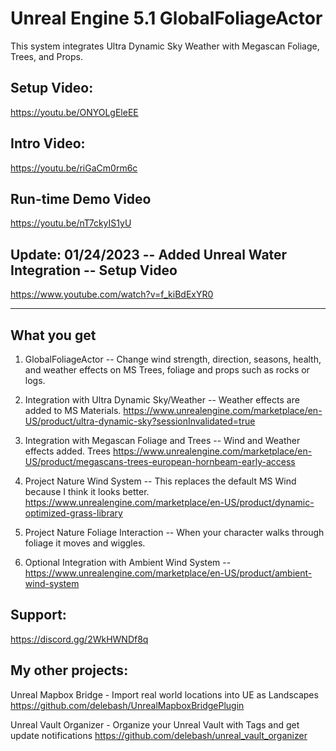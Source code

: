 # Unreal Engine 5.1 GlobalFoliageActor

This system integrates Ultra Dynamic Sky Weather with Megascan Foliage, Trees, and Props.  

## Setup Video:

https://youtu.be/ONYOLgEleEE

## Intro Video:

https://youtu.be/riGaCm0rm6c

## Run-time Demo Video

https://youtu.be/nT7ckyIS1yU



## Update: 01/24/2023  --  Added Unreal Water Integration -- Setup Video

https://www.youtube.com/watch?v=f_kiBdExYR0

___

## What you get

1) GlobalFoliageActor -- Change wind strength, direction, seasons, health, and weather effects on MS Trees, foliage and props such as rocks or logs.

2) Integration with Ultra Dynamic Sky/Weather -- Weather effects are added to MS Materials. https://www.unrealengine.com/marketplace/en-US/product/ultra-dynamic-sky?sessionInvalidated=true

2) Integration with Megascan Foliage and Trees -- Wind and Weather effects added. Trees https://www.unrealengine.com/marketplace/en-US/product/megascans-trees-european-hornbeam-early-access

3) Project Nature Wind System -- This replaces the default MS Wind because I think it looks better.  https://www.unrealengine.com/marketplace/en-US/product/dynamic-optimized-grass-library

4) Project Nature Foliage Interaction -- When your character walks through foliage it moves and wiggles.

5) Optional Integration with Ambient Wind System -- https://www.unrealengine.com/marketplace/en-US/product/ambient-wind-system


## Support:
https://discord.gg/2WkHWNDf8q

## My other projects:
Unreal Mapbox Bridge  -  Import real world locations into UE as Landscapes
https://github.com/delebash/UnrealMapboxBridgePlugin

Unreal Vault Organizer -  Organize your Unreal Vault with Tags and get update notifications
https://github.com/delebash/unreal_vault_organizer